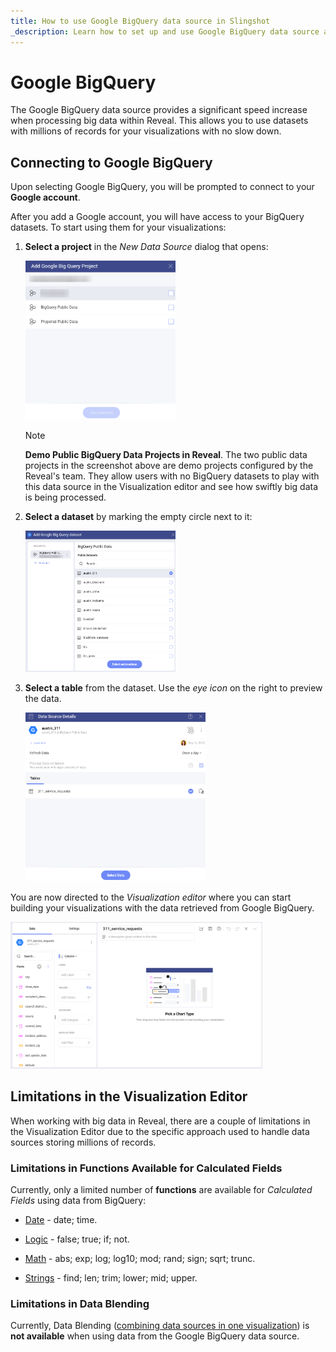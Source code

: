 ```yaml
---
title: How to use Google BigQuery data source in Slingshot
_description: Learn how to set up and use Google BigQuery data source and use huge datasets with no slow down.
---
```


# Google BigQuery

The Google BigQuery data source provides a significant speed increase
when processing big data within Reveal. This allows you to use datasets
with millions of records for your visualizations with no slow down.

## Connecting to Google BigQuery

Upon selecting Google BigQuery, you will be prompted to connect to your
**Google account**.

After you add a Google account, you will have access to your BigQuery
datasets. To start using them for your visualizations:

1.  **Select a project** in the *New Data Source* dialog that opens:

    <img src="images/google-big-query-projects.png" alt="Select a project in the New Data Source dialog" class="responsive-img" width="50%"/>

    >[!NOTE]    
    **Demo Public BigQuery Data Projects in Reveal**.
    The two public data projects in the screenshot above are demo
    projects configured by the Reveal's team. They allow users with no
    BigQuery datasets to play with this data source in the Visualization
    editor and see how swiftly big data is being processed.


2.  **Select a dataset** by marking the empty circle next to it:

    <img src="images/google-big-query-dataset.png" alt="Select a dataset dialog" class="responsive-img" width="50%"/>

3.  **Select a table** from the dataset. Use the *eye icon* on the right
    to preview the data.

    <img src="images/google-big-query-tables.png" alt="Select a table dialog" class="responsive-img" width="60%"/>

You are now directed to the *Visualization editor* where you can start
building your visualizations with the data retrieved from Google
BigQuery.

 <img src="images/google-big-query-visualization-editor.png" alt="Google Big Query data in the visualization editor" class="responsive-img" width="80%"/>

## Limitations in the Visualization Editor

When working with big data in Reveal, there are a couple of limitations
in the Visualization Editor due to the specific approach used to handle
data sources storing millions of records.

### Limitations in Functions Available for Calculated Fields

Currently, only a limited number of **functions** are available for
*Calculated Fields* using data from BigQuery:

- [Date](~/en/data-visualizations/fields/calculated-fields/date.md) - date; time.

- [Logic](~/en/data-visualizations/fields/calculated-fields/logic.md) - false; true; if; not.

- [Math](~/en/data-visualizations/fields/calculated-fields/math.md) - abs; exp; log; log10; mod; rand; sign; sqrt; trunc.

- [Strings](~/en/data-visualizations/fields/calculated-fields/string.md) - find; len; trim; lower; mid; upper.

### Limitations in Data Blending

Currently, Data Blending ([combining data sources in one visualization](~/en/datasources/data-blending.md)) is **not available** when using data from the Google BigQuery data source.
